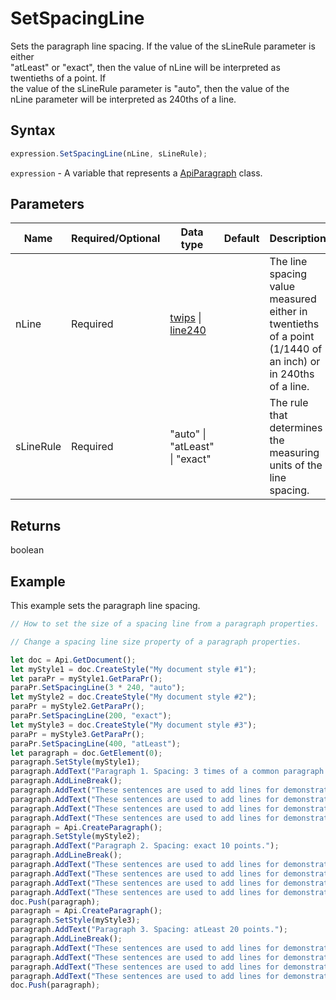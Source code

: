 # SetSpacingLine

Sets the paragraph line spacing. If the value of the sLineRule parameter is either \
"atLeast" or "exact", then the value of nLine will be interpreted as twentieths of a point. If \
the value of the sLineRule parameter is "auto", then the value of the \
nLine parameter will be interpreted as 240ths of a line.

## Syntax

```javascript
expression.SetSpacingLine(nLine, sLineRule);
```

`expression` - A variable that represents a [ApiParagraph](../ApiParagraph.md) class.

## Parameters

| **Name** | **Required/Optional** | **Data type** | **Default** | **Description** |
| ------------- | ------------- | ------------- | ------------- | ------------- |
| nLine | Required | [twips](../../Enumeration/twips.md) \| [line240](../../Enumeration/line240.md) |  | The line spacing value measured either in twentieths of a point (1/1440 of an inch) or in 240ths of a line. |
| sLineRule | Required | "auto" \| "atLeast" \| "exact" |  | The rule that determines the measuring units of the line spacing. |

## Returns

boolean

## Example

This example sets the paragraph line spacing.

```javascript editor-docx
// How to set the size of a spacing line from a paragraph properties.

// Change a spacing line size property of a paragraph properties.

let doc = Api.GetDocument();
let myStyle1 = doc.CreateStyle("My document style #1");
let paraPr = myStyle1.GetParaPr();
paraPr.SetSpacingLine(3 * 240, "auto");
let myStyle2 = doc.CreateStyle("My document style #2");
paraPr = myStyle2.GetParaPr();
paraPr.SetSpacingLine(200, "exact");
let myStyle3 = doc.CreateStyle("My document style #3");
paraPr = myStyle3.GetParaPr();
paraPr.SetSpacingLine(400, "atLeast");
let paragraph = doc.GetElement(0);
paragraph.SetStyle(myStyle1);
paragraph.AddText("Paragraph 1. Spacing: 3 times of a common paragraph line spacing.");
paragraph.AddLineBreak();
paragraph.AddText("These sentences are used to add lines for demonstrative purposes. ");
paragraph.AddText("These sentences are used to add lines for demonstrative purposes. ");
paragraph.AddText("These sentences are used to add lines for demonstrative purposes. ");
paragraph.AddText("These sentences are used to add lines for demonstrative purposes.");
paragraph = Api.CreateParagraph();
paragraph.SetStyle(myStyle2);
paragraph.AddText("Paragraph 2. Spacing: exact 10 points.");
paragraph.AddLineBreak();
paragraph.AddText("These sentences are used to add lines for demonstrative purposes. ");
paragraph.AddText("These sentences are used to add lines for demonstrative purposes. ");
paragraph.AddText("These sentences are used to add lines for demonstrative purposes. ");
paragraph.AddText("These sentences are used to add lines for demonstrative purposes.");
doc.Push(paragraph);
paragraph = Api.CreateParagraph();
paragraph.SetStyle(myStyle3);
paragraph.AddText("Paragraph 3. Spacing: atLeast 20 points.");
paragraph.AddLineBreak();
paragraph.AddText("These sentences are used to add lines for demonstrative purposes. ");
paragraph.AddText("These sentences are used to add lines for demonstrative purposes. ");
paragraph.AddText("These sentences are used to add lines for demonstrative purposes. ");
paragraph.AddText("These sentences are used to add lines for demonstrative purposes.");
doc.Push(paragraph);
```
